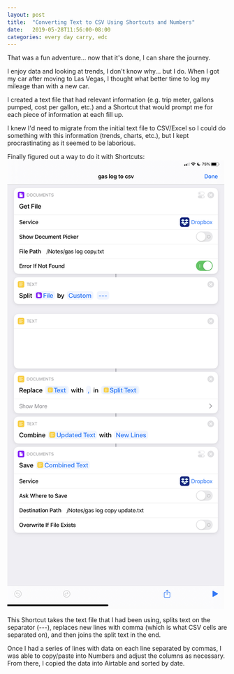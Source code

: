 ```yaml
---
layout: post
title:  "Converting Text to CSV Using Shortcuts and Numbers"
date:   2019-05-28T11:56:00-08:00
categories: every day carry, edc
---
```

‪That was a fun adventure... now that it's done, I can share the journey. ‬

‪I enjoy data and looking at trends, I don't know why... but I do. When I got my car after moving to Las Vegas, I thought what better time to log my mileage than with a new car. 

‪I created a text file that had relevant information (e.g. trip meter, gallons pumped, cost per gallon, etc.) and a Shortcut that would prompt me for each piece of information at each fill up. ‬

‪I knew I'd need to migrate from the initial text file to CSV/Excel so I could do something with this information (trends, charts, etc.), but I kept procrastinating as it seemed to be laborious. ‬

‪Finally figured out a way to do it with Shortcuts: ‬
![Shortcuts](/images/gas-log-to-txt-file.jpeg)

‪This Shortcut takes the text file that I had been using, splits text on the separator (---), replaces new lines with comma (which is what CSV cells are separated on), and then joins the split text in the end. ‬

Once I had a series of lines with data on each line separated by commas, I was able to copy/paste into Numbers and adjust the columns as necessary. From there, I copied the data into Airtable and sorted by date. 